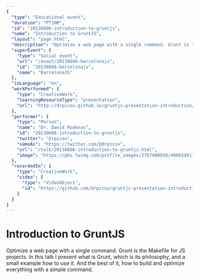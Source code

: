 ```yaml
---
{
  "type": "Educational event",
  "duration": "PT30M",
  "id": "20130606-introduction-to-gruntjs",
  "name": "Introduction to GruntJS",
  "layout": "page.html",
  "description": "Optimize a web page with a single command. Grunt is the Makefile for JS projects. In this talk I present what is Grunt, which is its philosophy, and a small example how to use it. And the best of it, how to build and optimize everything with a simple command.",
  "superEvent": {
    "type": "Social event",
    "url": "/event/20130606-barcelonajs",
    "id": "20130606-barcelonajs",
    "name": "BarcelonaJS"
  },
  "inLanguage": "en",
  "workPerformed": {
    "type": "CreativeWork",
    "learningResourceType": "presentation",
    "url": "http://drpicox.github.io/gruntjs-presentation-introduction/#/grunt"
  },
  "performer": {
    "type": "Person",
    "name": "Dr. David Rodenas",
    "id": "20130606-introduction-to-gruntjs",
    "twitter": "drpicox",
    "sameAs": "https://twitter.com/@drpicox",
    "url": "/talk/20130606-introduction-to-gruntjs.html",
    "image": "https://pbs.twimg.com/profile_images/2767400938/49663d817fffad1f539c983b203b3067.jpeg"
  },
  "recordedIn": {
    "type": "CreativeWork",
    "video": {
      "type": "VideoObject",
      "id": "https://github.com/drpicox/gruntjs-presentation-introduction"
    }
  }
}
---
```

# Introduction to GruntJS

Optimize a web page with a single command. Grunt is the Makefile for JS projects. In this talk I present what is Grunt, which is its philosophy, and a small example how to use it. And the best of it, how to build and optimize everything with a simple command.